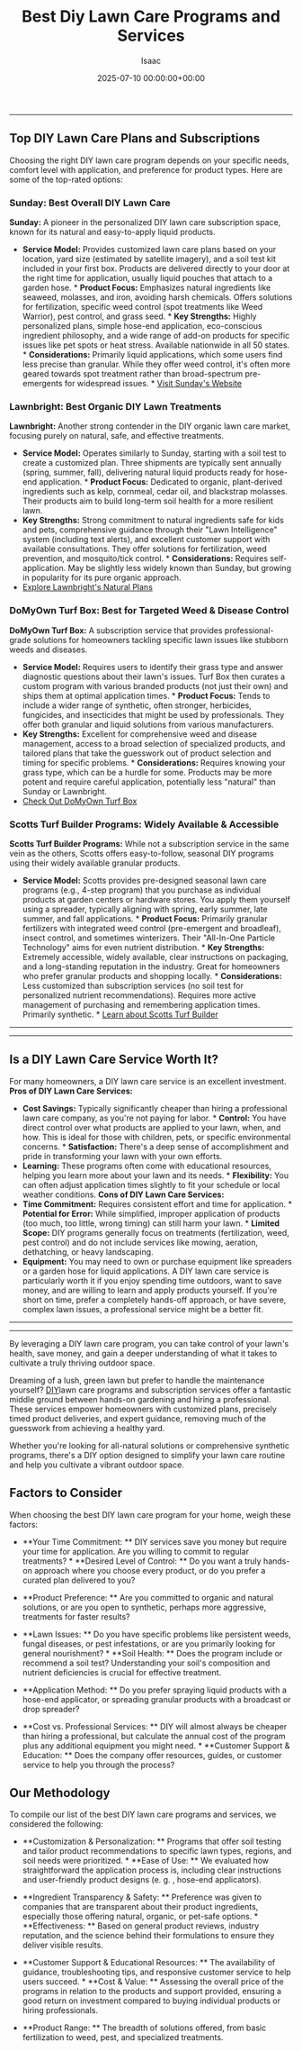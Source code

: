 ﻿---
title: Best Diy Lawn Care Programs and Services
description: Dreaming of a lush, green lawn but prefer to handle the maintenance yourself? DIY lawn care programs and subscription services offer a fantastic middle ground...
slug: /best-diy-lawn-care-programs-and-services/
date: 2025-07-10 00:00:00+00:00
lastmod: 2025-07-10 00:00:00+03:00
author: Isaac
categories:
- Lawn Care
- Guides
- Home Improvement
- Services
tags:
- lawn-care
- best
- diy
layout: post
---
---
## Top DIY Lawn Care Plans and Subscriptions
Choosing the right DIY lawn care program depends on your specific needs, comfort level with application, and preference for product types. Here are some of the top-rated options:
### Sunday: Best Overall DIY Lawn Care
**Sunday:** A pioneer in the personalized DIY lawn care subscription space, known for its natural and easy-to-apply liquid products.
* **Service Model:** Provides customized lawn care plans based on your location, yard size (estimated by satellite imagery), and a soil test kit included in your first box. Products are delivered directly to your door at the right time for application, usually liquid pouches that attach to a garden hose. * **Product Focus:** Emphasizes natural ingredients like seaweed, molasses, and iron, avoiding harsh chemicals.
Offers solutions for fertilization, specific weed control (spot treatments like Weed Warrior), pest control, and grass seed. * **Key Strengths:** Highly personalized plans, simple hose-end application, eco-conscious ingredient philosophy, and a wide range of add-on products for specific issues like pet spots or heat stress. Available nationwide in all 50 states. * **Considerations:** Primarily liquid applications, which some users find less precise than granular.
While they offer weed control, it's often more geared towards spot treatment rather than broad-spectrum pre-emergents for widespread issues. * [Visit Sunday's Website](https://www.getsunday.com/)
### Lawnbright: Best Organic DIY Lawn Treatments
**Lawnbright:** Another strong contender in the DIY organic lawn care market, focusing purely on natural, safe, and effective treatments.
* **Service Model:** Operates similarly to Sunday, starting with a soil test to create a customized plan. Three shipments are typically sent annually (spring, summer, fall), delivering natural liquid products ready for hose-end application. * **Product Focus:** Dedicated to organic, plant-derived ingredients such as kelp, cornmeal, cedar oil, and blackstrap molasses. Their products aim to build long-term soil health for a more resilient lawn.
* **Key Strengths:** Strong commitment to natural ingredients safe for kids and pets, comprehensive guidance through their "Lawn Intelligence" system (including text alerts), and excellent customer support with available consultations. They offer solutions for fertilization, weed prevention, and mosquito/tick control. * **Considerations:** Requires self-application. May be slightly less widely known than Sunday, but growing in popularity for its pure organic approach.
* [Explore Lawnbright's Natural Plans](https://getlawnbright.com/pages/lawnbright-natural-lawn-care-plans)
### DoMyOwn Turf Box: Best for Targeted Weed & Disease Control
**DoMyOwn Turf Box:** A subscription service that provides professional-grade solutions for homeowners tackling specific lawn issues like stubborn weeds and diseases.
* **Service Model:** Requires users to identify their grass type and answer diagnostic questions about their lawn's issues. Turf Box then curates a custom program with various branded products (not just their own) and ships them at optimal application times. * **Product Focus:** Tends to include a wider range of synthetic, often stronger, herbicides, fungicides, and insecticides that might be used by professionals. They offer both granular and liquid solutions from various manufacturers.
* **Key Strengths:** Excellent for comprehensive weed and disease management, access to a broad selection of specialized products, and tailored plans that take the guesswork out of product selection and timing for specific problems. * **Considerations:** Requires knowing your grass type, which can be a hurdle for some. Products may be more potent and require careful application, potentially less "natural" than Sunday or Lawnbright.
* [Check Out DoMyOwn Turf Box](https://www.domyown.com/turf-box-c-1793.html)
### Scotts Turf Builder Programs: Widely Available & Accessible
**Scotts Turf Builder Programs:** While not a subscription service in the same vein as the others, Scotts offers easy-to-follow, seasonal DIY programs using their widely available granular products.
* **Service Model:** Scotts provides pre-designed seasonal lawn care programs (e.g., 4-step program) that you purchase as individual products at garden centers or hardware stores. You apply them yourself using a spreader, typically aligning with spring, early summer, late summer, and fall applications. * **Product Focus:** Primarily granular fertilizers with integrated weed control (pre-emergent and broadleaf), insect control, and sometimes winterizers.
Their "All-In-One Particle Technology" aims for even nutrient distribution. * **Key Strengths:** Extremely accessible, widely available, clear instructions on packaging, and a long-standing reputation in the industry. Great for homeowners who prefer granular products and shopping locally. * **Considerations:** Less customized than subscription services (no soil test for personalized nutrient recommendations). Requires more active management of purchasing and remembering application times.
Primarily synthetic. * [Learn about Scotts Turf Builder](https://www.scotts.com/en-us/products/lawn-food)
---
---
## Is a DIY Lawn Care Service Worth It?
For many homeowners, a DIY lawn care service is an excellent investment.
**Pros of DIY Lawn Care Services:**
* **Cost Savings:** Typically significantly cheaper than hiring a professional lawn care company, as you're not paying for labor. * **Control:** You have direct control over what products are applied to your lawn, when, and how. This is ideal for those with children, pets, or specific environmental concerns. * **Satisfaction:** There's a deep sense of accomplishment and pride in transforming your lawn with your own efforts.
* **Learning:** These programs often come with educational resources, helping you learn more about your lawn and its needs. * **Flexibility:** You can often adjust application times slightly to fit your schedule or local weather conditions.
**Cons of DIY Lawn Care Services:**
* **Time Commitment:** Requires consistent effort and time for application. * **Potential for Error:** While simplified, improper application of products (too much, too little, wrong timing) can still harm your lawn. * **Limited Scope:** DIY programs generally focus on treatments (fertilization, weed, pest control) and do not include services like mowing, aeration, dethatching, or heavy landscaping.
* **Equipment:** You may need to own or purchase equipment like spreaders or a garden hose for liquid applications.
A DIY lawn care service is particularly worth it if you enjoy spending time outdoors, want to save money, and are willing to learn and apply products yourself. If you're short on time, prefer a completely hands-off approach, or have severe, complex lawn issues, a professional service might be a better fit.
---
---
By leveraging a DIY lawn care program, you can take control of your lawn's health, save money, and gain a deeper understanding of what it takes to cultivate a truly thriving outdoor space.

Dreaming of a lush, green lawn but prefer to handle the maintenance yourself? [DIY](https://pestpolicy.com/diy-bed-bug-spray/)lawn care programs and subscription services offer a fantastic middle ground between hands-on gardening and hiring a professional. These services empower homeowners with customized plans, precisely timed product deliveries, and expert guidance, removing much of the guesswork from achieving a healthy yard.

Whether you're looking for all-natural solutions or comprehensive synthetic programs, there's a DIY option designed to simplify your lawn care routine and help you cultivate a vibrant outdoor space.

##  Factors to Consider

When choosing the best DIY lawn care program for your home, weigh these factors:

* **Your Time Commitment: ** DIY services save you money but require your time for application. Are you willing to commit to regular treatments? * **Desired Level of Control: ** Do you want a truly hands-on approach where you choose every product, or do you prefer a curated plan delivered to you?

* **Product Preference: ** Are you committed to organic and natural solutions, or are you open to synthetic, perhaps more aggressive, treatments for faster results?

* **Lawn Issues: ** Do you have specific problems like persistent weeds, fungal diseases, or pest infestations, or are you primarily looking for general nourishment? * **Soil Health: ** Does the program include or recommend a soil test? Understanding your soil's composition and nutrient deficiencies is crucial for effective treatment.

* **Application Method: ** Do you prefer spraying liquid products with a hose-end applicator, or spreading granular products with a broadcast or drop spreader?

* **Cost vs. Professional Services: ** DIY will almost always be cheaper than hiring a professional, but calculate the annual cost of the program plus any additional equipment you might need. * **Customer Support & Education: ** Does the company offer resources, guides, or customer service to help you through the process?

##  Our Methodology

To compile our list of the best DIY lawn care programs and services, we considered the following:

* **Customization & Personalization: ** Programs that offer soil testing and tailor product recommendations to specific lawn types, regions, and soil needs were prioritized. * **Ease of Use: ** We evaluated how straightforward the application process is, including clear instructions and user-friendly product designs (e. g. , hose-end applicators).

* **Ingredient Transparency & Safety: ** Preference was given to companies that are transparent about their product ingredients, especially those offering natural, organic, or pet-safe options. * **Effectiveness: ** Based on general product reviews, industry reputation, and the science behind their formulations to ensure they deliver visible results.

* **Customer Support & Educational Resources: ** The availability of guidance, troubleshooting tips, and responsive customer service to help users succeed. * **Cost & Value: ** Assessing the overall price of the programs in relation to the products and support provided, ensuring a good return on investment compared to buying individual products or hiring professionals.

* **Product Range: ** The breadth of solutions offered, from basic fertilization to weed, pest, and specialized treatments.

